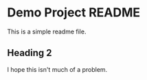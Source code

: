 # Demo Project README

This is a simple readme file.

## Heading 2

I hope this isn't much of a problem.
